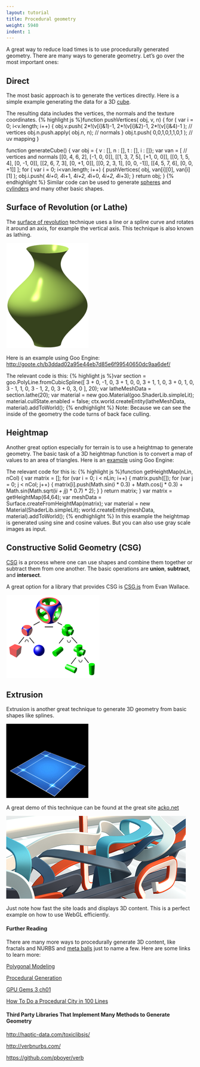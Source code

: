 ```yaml
---
layout: tutorial
title: Procedural geometry
weight: 5940
indent: 1
---
```

A great way to reduce load times is to use procedurally generated geometry. There are many ways to generate geometry. Let’s go over the most important ones:

## Direct

The most basic approach is to generate the vertices directly. Here is a simple example generating the data for a 3D <a href="https://github.com/evanw/csg.js/blob/master/csg.js#L173">cube</a>.

The resulting data includes the vertices, the normals and the texture coordinates.
{% highlight js %}function pushVertices( obj, v, n) {
  for ( var i = 0; i&lt;v.length; i++) {
    obj.v.push( 2*!(v[i]&amp;1)-1, 2*!(v[i]&amp;2)-1, 2*!(v[i]&amp;4)-1 ); // vertices
    obj.n.push.apply( obj.n, n); // normals
  }
  obj.t.push( 0,0,1,0,1,1,0,1 ); // uv mapping
}

function generateCube() {
  var obj = { v : [], n : [], t : [], i : []};
  var van = [ // vertices and normals
    [[0, 4, 6, 2], [-1, 0, 0]],
    [[1, 3, 7, 5], [+1, 0, 0]],
    [[0, 1, 5, 4], [0, -1, 0]],
    [[2, 6, 7, 3], [0, +1, 0]],
    [[0, 2, 3, 1], [0, 0, -1]],
    [[4, 5, 7, 6], [0, 0, +1]]
  ];
  for ( var i = 0; i&lt;van.length; i++) {
    pushVertices( obj, van[i][0], van[i][1] );
    obj.i.push( 4*i+0, 4*i+1, 4*i+2, 4*i+0, 4*i+2, 4*i+3);
  }
  return obj;
}
{% endhighlight %}
Similar code can be used to generate <a href="https://github.com/evanw/csg.js/blob/master/csg.js#L210">spheres</a> and <a href="https://github.com/evanw/csg.js/blob/master/csg.js#L252">cylinders</a> and many other basic shapes.
<h2>Surface of Revolution (or Lathe)</h2>
The <a href="http://en.wikipedia.org/wiki/Surface_of_revolution">surface of revolution</a> technique uses a line or a spline curve and rotates it around an axis, for example the vertical axis. This technique is also known as lathing.

<a href="proc_geom_0.png"><img class="size-full wp-image-522 aligncenter" src="proc_geom_0.png" alt="proc_geom_0" /></a>

Here is an example using Goo Engine: <a href="http://goote.ch/b3ddad02a95e44eb7d85e6f99540650dc9aa6def/">http://goote.ch/b3ddad02a95e44eb7d85e6f99540650dc9aa6def/</a>

The relevant code is this:
{% highlight js %}var section = goo.PolyLine.fromCubicSpline([
  3 + 0, -1, 0,
  3 + 1,  0, 0,
  3 + 1,  1, 0,
  3 + 0,  1, 0,
  3 - 1,  1, 0,
  3 - 1,  2, 0,
  3 + 0,  3, 0
  ], 20);
var latheMeshData = section.lathe(20);
var material = new goo.Material(goo.ShaderLib.simpleLit);
material.cullState.enabled = false;
ctx.world.createEntity(latheMeshData, material).addToWorld();
{% endhighlight %}
Note: Because we can see the inside of the geometry the code turns of back face culling.
<h2>Heightmap</h2>
Another great option especially for terrain is to use a heightmap to generate geometry. The basic task of a 3D heightmap function is to convert a map of values to an area of triangles. Here is an <a href="http://code.gooengine.com/latest/visual-test/goo/geometrypack/Surface/HeightMap-vtest.html">example</a> using Goo Engine:

The relevant code for this is:
{% highlight js %}function getHeightMap(nLin, nCol) {
    var matrix = [];
    for (var i = 0; i &lt; nLin; i++) {
        matrix.push([]);
        for (var j = 0; j &lt; nCol; j++) {
            matrix[i].push(Math.sin(i * 0.3) + Math.cos(j * 0.3)
            + Math.sin(Math.sqrt(i*i + j*j) * 0.7) * 2);
        }
    }
    return matrix;
}
var matrix = getHeightMap(64,64);
var meshData = Surface.createFromHeightMap(matrix);
var material = new Material(ShaderLib.simpleLit);
world.createEntity(meshData, material).addToWorld();
{% endhighlight %}
In this example the heightmap is generated using sine and cosine values. But you can also use gray scale images as input.
<h2>Constructive Solid Geometry (CSG)</h2>
<a href="http://en.wikipedia.org/wiki/Constructive_solid_geometry">CSG</a> is a process where one can use shapes and combine them together or subtract them from one another. The basic operations are <strong>union</strong>, <strong>subtract</strong>, and <strong>intersect</strong>.

A great option for a library that provides CSG is <a href="http://evanw.github.io/csg.js/">CSG.js</a> from Evan Wallace.

<a href="proc_geom_1.png"><img class="size-full wp-image-523 aligncenter" src="proc_geom_1.png" alt="proc_geom_1" /></a>
<h2>Extrusion</h2>
Extrusion is another great technique to generate 3D geometry from basic shapes like splines.

<a href="proc_geom_2.gif"><img class="size-full wp-image-524 aligncenter" src="proc_geom_2.gif" alt="proc_geom_2" /></a>

A great demo of this technique can be found at the great site <a href="http://acko.net">acko.net</a>

<a href="proc_geom_3.png"><img class="size-full wp-image-525 aligncenter" src="proc_geom_3.png" alt="proc_geom_3" /></a>

Just note how fast the site loads and displays 3D content. This is a perfect example on how to use WebGL efficiently.
<h4>Further Reading</h4>
There are many more ways to procedurally generate 3D content, like fractals and NURBS and <a href="http://www.clicktorelease.com/code/bumpy-metaballs/">meta balls</a> just to name a few. Here are some links to learn more:

<a href="http://en.wikipedia.org/wiki/Polygonal_modeling">Polygonal Modeling</a>

<a href="http://en.wikipedia.org/wiki/Procedural_generation#Video_games">Procedural Generation</a>

<a href="http://http.developer.nvidia.com/GPUGems3/gpugems3_ch01.html">GPU Gems 3 ch01</a>

<a href="http://learningthreejs.com/blog/2013/08/02/how-to-do-a-procedural-city-in-100lines/">How To Do a Procedural City in 100 Lines</a>
<h4>Third Party Libraries That Implement Many Methods to Generate Geometry</h4>
<a href="http://haptic-data.com/toxiclibsjs/">http://haptic-data.com/toxiclibsjs/</a>

<a href="http://verbnurbs.com/">http://verbnurbs.com/</a>

<a href="https://github.com/pboyer/verb">https://github.com/pboyer/verb</a>
